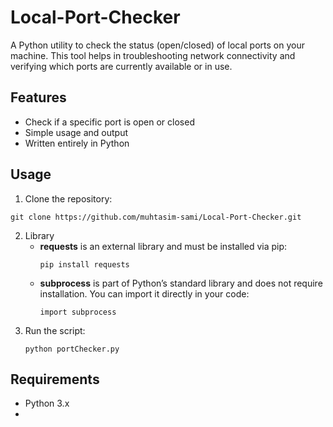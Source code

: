 # Local-Port-Checker
A Python utility to check the status (open/closed) of local ports on your machine.
This tool helps in troubleshooting network connectivity and verifying which ports are currently available or in use.

## Features
- Check if a specific port is open or closed
- Simple usage and output
- Written entirely in Python

## Usage
1. Clone the repository:
  ```
  git clone https://github.com/muhtasim-sami/Local-Port-Checker.git
  ```
2. Library
   - **requests** is an external library and must be installed via pip:
     ```
     pip install requests
     ```
   - **subprocess** is part of Python’s standard library and does not require installation. You can import it directly in your code:
     ```
     import subprocess
     ```
4. Run the script:
   ```
   python portChecker.py
   ```

## Requirements
- Python 3.x
- 
